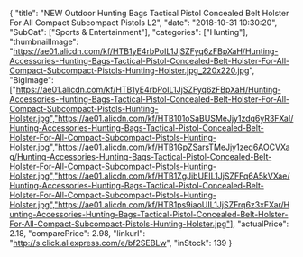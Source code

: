 {
	"title": "NEW Outdoor Hunting Bags Tactical Pistol Concealed Belt Holster For All Compact Subcompact Pistols L2",
	"date": "2018-10-31 10:30:20",
	"SubCat": ["Sports & Entertainment"],
	"categories": ["Hunting"],
	"thumbnailImage": "https://ae01.alicdn.com/kf/HTB1yE4rbPoIL1JjSZFyq6zFBpXaH/Hunting-Accessories-Hunting-Bags-Tactical-Pistol-Concealed-Belt-Holster-For-All-Compact-Subcompact-Pistols-Hunting-Holster.jpg_220x220.jpg",
	"BigImage": ["https://ae01.alicdn.com/kf/HTB1yE4rbPoIL1JjSZFyq6zFBpXaH/Hunting-Accessories-Hunting-Bags-Tactical-Pistol-Concealed-Belt-Holster-For-All-Compact-Subcompact-Pistols-Hunting-Holster.jpg","https://ae01.alicdn.com/kf/HTB101oSaBUSMeJjy1zdq6yR3FXaI/Hunting-Accessories-Hunting-Bags-Tactical-Pistol-Concealed-Belt-Holster-For-All-Compact-Subcompact-Pistols-Hunting-Holster.jpg","https://ae01.alicdn.com/kf/HTB1GpZSarsTMeJjy1zeq6AOCVXag/Hunting-Accessories-Hunting-Bags-Tactical-Pistol-Concealed-Belt-Holster-For-All-Compact-Subcompact-Pistols-Hunting-Holster.jpg","https://ae01.alicdn.com/kf/HTB1ZgJibUEIL1JjSZFFq6A5kVXae/Hunting-Accessories-Hunting-Bags-Tactical-Pistol-Concealed-Belt-Holster-For-All-Compact-Subcompact-Pistols-Hunting-Holster.jpg","https://ae01.alicdn.com/kf/HTB1ps9iaoUIL1JjSZFrq6z3xFXar/Hunting-Accessories-Hunting-Bags-Tactical-Pistol-Concealed-Belt-Holster-For-All-Compact-Subcompact-Pistols-Hunting-Holster.jpg"],
	"actualPrice": 2.18,
	"comparePrice": 2.98,
	"linkurl": "http://s.click.aliexpress.com/e/bf2SEBLw",
	"inStock": 139
}
